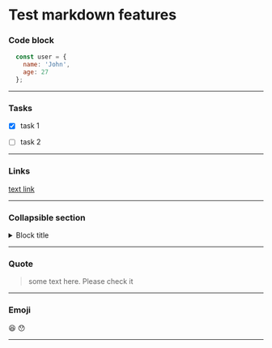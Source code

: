 # Test  markdown features

### Code block
```js
  const user = {
    name: 'John',
    age: 27
  };
```

---

### Tasks
- [X] task 1
- [ ] task 2


---

### Links
[text link](https://github.com/Red02Raccoon/git/new/master)

---

### Collapsible section
<details>
  <summary>Block title</summary>

  some text inside the section
</details>

---

### Quote

> some text here. Please check it

---

### Emoji

:laughing: :hushed:

---

